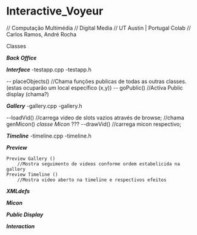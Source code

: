 Interactive_Voyeur
==================

// Computação Multimédia // Digital Media // UT Austin | Portugal Colab // Carlos Ramos, André Rocha


Classes


___Back Office___

**_Interface_**
-testapp.cpp
-testapp.h

-- placeObjects()
	//Chama funções publicas de todas as outras classes. (estas ocuparão um local específico (x,y))
-- goPublic()
	//Activa Public display (chama?)

**_Gallery_**
-gallery.cpp
-gallery.h

--loadVid()
	//carrega video de slots vazios através de browse;
	//chama genMicon() _classe Micon_ ???
--drawVid()
	//carrega micon respectivo;


**_Timeline_**
-timeline.cpp
-timeline.h



**_Preview_**
	
	Preview Gallery ()
		//Mostra seguimento de videos conforme ordem estabelicida na gallery
	Preview Timeline ()
		//Mostra video aberto na timeline e respectivos efeitos


**_XMLdefs_**


**_Micon_**


___Public Display___


**_Interaction_**
